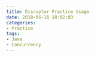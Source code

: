 ```yaml
---
title: Disruptor Practice Usage
date: 2018-06-16 18:02:03
categories:
- Practice
tags:
- Java
- Concurrency
---
```


